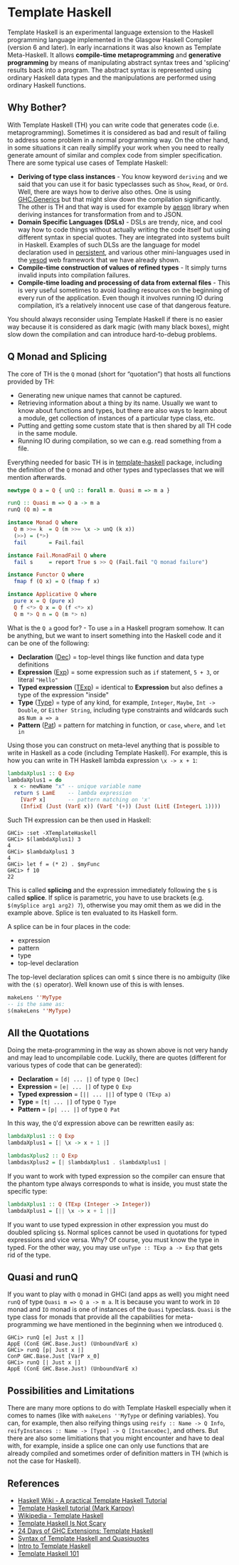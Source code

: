 # Template Haskell

Template Haskell is an experimental language extension to the Haskell programming language implemented in the Glasgow Haskell Compiler (version 6 and later). In early incarnations it was also known as Template Meta-Haskell. It allows **compile-time metaprogramming** and **generative programming** by means of manipulating abstract syntax trees and 'splicing' results back into a program. The abstract syntax is represented using ordinary Haskell data types and the manipulations are performed using ordinary Haskell functions.

## Why Bother?

With Template Haskell (TH) you can write code that generates code (i.e. metaprogramming). Sometimes it is considered as bad and result of failing to address some problem in a normal programming way. On the other hand, in some situations it can really simplify your work when you need to really generate amount of similar and complex code from simpler specification. There are some typical use cases of Template Haskell:

* **Deriving of type class instances** - You know keyword `deriving` and we said that you can use it for basic typeclasses such as `Show`, `Read`, or `Ord`. Well, there are ways how to derive also othes. One is using [GHC.Generics](https://wiki.haskell.org/GHC.Generics) but that might slow down the compilation significantly. The other is TH and that way is used for example by [aeson](http://hackage.haskell.org/package/aeson) library when deriving instances for transformation from and to JSON.
* **Domain Specific Languages (DSLs)** - DSLs are trendy, nice, and cool way how to code things without actually writing the code itself but using different syntax in special quotes. They are integrated into systems built in Haskell. Examples of such DLSs are the language for model declaration used in [persistent](http://hackage.haskell.org/package/persistent), and various other mini-languages used in the [yesod](http://hackage.haskell.org/package/yesod) web framework that we have already shown.
* **Compile-time construction of values of refined types** - It simply turns invalid inputs into compilation failures.
* **Compile-time loading and processing of data from external files** - This is very useful sometimes to avoid loading resources on the beginning of every run of the application. Even though it involves running IO during compilation, it’s a relatively innocent use case of that dangerous feature.

You should always reconsider using Template Haskell if there is no easier way because it is considered as dark magic (with many black boxes), might slow down the compilation and can introduce hard-to-debug problems.

## Q Monad and Splicing

The core of TH is the `Q` monad (short for “quotation”) that hosts all functions provided by TH:

* Generating new unique names that cannot be captured.
* Retrieving information about a thing by its name. Usually we want to know about functions and types, but there are also ways to learn about a module, get collection of instances of a particular type class, etc.
* Putting and getting some custom state that is then shared by all TH code in the same module.
* Running IO during compilation, so we can e.g. read something from a file.

Everything needed for basic TH is in [template-haskell](http://hackage.haskell.org/package/template-haskell) package, including the definition of the `Q` monad and other types and typeclasses that we will mention afterwards.

```haskell
newtype Q a = Q { unQ :: forall m. Quasi m => m a }

runQ :: Quasi m => Q a -> m a
runQ (Q m) = m

instance Monad Q where
  Q m >>= k  = Q (m >>= \x -> unQ (k x))
  (>>) = (*>)
  fail       = Fail.fail

instance Fail.MonadFail Q where
  fail s     = report True s >> Q (Fail.fail "Q monad failure")

instance Functor Q where
  fmap f (Q x) = Q (fmap f x)

instance Applicative Q where
  pure x = Q (pure x)
  Q f <*> Q x = Q (f <*> x)
  Q m *> Q n = Q (m *> n)
```

What is the `Q a` good for? - To use `a` in a Haskell program somehow. It can be anything, but we want to insert something into the Haskell code and it can be one of the following:

* **Declaration** ([Dec](https://hackage.haskell.org/package/template-haskell/docs/Language-Haskell-TH.html#t:Dec)) = top-level things like function and data type definitions
* **Expression** ([Exp](https://hackage.haskell.org/package/template-haskell/docs/Language-Haskell-TH.html#t:Exp)) = some expression such as `if` statement, `5 + 3`, or literal `"Hello"`
* **Typed expression** ([TExp](https://hackage.haskell.org/package/template-haskell/docs/Language-Haskell-TH.html#t:TExp)) = identical to **Expression** but also defines a type of the expression "inside"
* **Type** ([Type](https://hackage.haskell.org/package/template-haskell/docs/Language-Haskell-TH.html#t:Type)) = type of any kind, for example, `Integer`, `Maybe`, `Int -> Double`, or `Either String`, including type constraints and wildcards such as `Num a => a`
* **Pattern** ([Pat](https://hackage.haskell.org/package/template-haskell/docs/Language-Haskell-TH.html#t:Pat)) = pattern for matching in function, or `case`, `where`, and `let in`

Using those you can construct on meta-level anything that is possible to write in Haskell as a code (including Template Haskell). For example, this is how you can write in TH Haskell lambda expression `\x -> x + 1`:

```haskell
lambdaXplus1 :: Q Exp
lambdaXplus1 = do
  x <- newName "x" -- unique variable name
  return $ LamE    -- lambda expression
    [VarP x]       -- pattern matching on 'x'
    (InfixE (Just (VarE x)) (VarE '(+)) (Just (LitE (IntegerL 1))))
```

Such TH expression can be then used in Haskell:

```
GHCi> :set -XTemplateHaskell
GHCi> $(lambdaXplus1) 3
4
GHCi> $lambdaXplus1 3
4
GHCi> let f = (* 2) . $myFunc
GHCi> f 10
22
```

This is called **splicing** and the expression immediately following the `$` is called **splice**. If splice is parametric, you have to use brackets (e.g. `$(mySplice arg1 arg2) 7`), otherwise you may omit them as we did in the example above. Splice is ten evaluated to its Haskell form.

A splice can be in four places in the code:

* expression
* pattern
* type
* top-level declaration

The top-level declaration splices can omit `$` since there is no ambiguity (like with the `($)` operator). Well known use of this is with lenses.

```haskell
makeLens ''MyType
-- is the same as:
$(makeLens ''MyType)
```

## All the Quotations

Doing the meta-programming in the way as shown above is not very handy and may lead to uncompilable code. Luckily, there are quotes (different for various types of code that can be generated):

* **Declaration** = `[d| ... |]` of type `Q [Dec]`
* **Expression** = `[e| ... |]` of type `Q Exp`
* **Typed expression** = `[|| ... ||]` of type `Q (TExp a)`
* **Type** = `[t| ... |]` of type `Q Type`
* **Pattern** = `[p| ... |]` of type `Q Pat`

In this way, the `Q`'d expression above can be rewritten easily as:

```haskell
lambdaXplus1 :: Q Exp
lambdaXplus1 = [| \x -> x + 1 |]

lambdasXplus2 :: Q Exp
lambdasXplus2 = [| $lambdaXplus1 . $lambdaXplus1 |
```

If you want to work with typed expression so the compiler can ensure that the phantom type always corresponds to what is inside, you must state the specific type:

```haskell
lambdaXplus1 :: Q (TExp (Integer -> Integer))
lambdaXplus1 = [|| \x -> x + 1 ||]
```

If you want to use typed expression in other expression you must do doubled splicing `$$`. Normal splices cannot be used in quotations for typed expressions and vice versa. Why? Of course, you must know the type in typed. For the other way, you may use `unType :: TExp a -> Exp` that gets rid of the type.

## Quasi and runQ

If you want to play with `Q` monad in GHCi (and apps as well) you might need `runQ` of type `Quasi m => Q a -> m a`. It is because you want to work in `IO` monad and `IO` monad is one of instances of the `Quasi` typeclass. `Quasi` is the type class for monads that provide all the capabilities for meta-programming we have mentioned in the beginning when we introduced `Q`.

```
GHCi> runQ [e| Just x |]
AppE (ConE GHC.Base.Just) (UnboundVarE x)
GHCi> runQ [p| Just x |]
ConP GHC.Base.Just [VarP x_0]
GHCi> runQ [| Just x |]
AppE (ConE GHC.Base.Just) (UnboundVarE x)
```

## Possibilities and Limitations

There are many more options to do with Template Haskell especially when it comes to names (like with `makeLens ''MyType` or defining variables). You can, for example, then also reifying things using `reify :: Name -> Q Info`, `reifyInstances :: Name -> [Type] -> Q [InstanceDec]`, and others. But there are also some limitiations that you might encounter and have to deal with, for example, inside a splice one can only use functions that are already compiled and sometimes order of definition matters in TH (which is not the case for Haskell).

## References

* [Haskell Wiki - A practical Template Haskell Tutorial](https://wiki.haskell.org/A_practical_Template_Haskell_Tutorial)
* [Template Haskell tutorial (Mark Karpov)](https://markkarpov.com/tutorial/th.html)
* [Wikipedia - Template Haskell](https://en.wikipedia.org/wiki/Template_Haskell)
* [Template Haskell Is Not Scary](https://www.parsonsmatt.org/2015/11/15/template_haskell.html)
* [24 Days of GHC Extensions: Template Haskell](https://ocharles.org.uk/guest-posts/2014-12-22-template-haskell.html)
* [Syntax of Template Haskell and Quasiquotes](https://riptutorial.com/haskell/example/18471/syntax-of-template-haskell-and-quasiquotes)
* [Intro to Template Haskell](https://typeclasses.com/news/2018-10-intro-template-haskell)
* [Template Haskell 101](https://www.schoolofhaskell.com/user/marcin/template-haskell-101)
